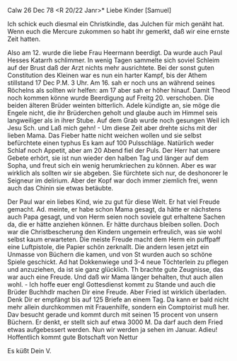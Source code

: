  Calw 26 Dec 78
 <R 20/22 Janr>*
Liebe Kinder [Samuel]

Ich schick euch diesmal ein Christkindle, das Julchen für mich genäht hat. Wenn euch die Mercure zukommen so habt ihr gemerkt, daß wir eine ernste Zeit hatten.

Also am 12. wurde die liebe Frau Heermann beerdigt. Da wurde auch Paul Hesses Katarrh schlimmer. In wenig Tagen sammelte sich soviel Schleim auf der Brust daß der Arzt nichts mehr ausrichtete. Bei der sonst guten Constitution des Kleinen war es nun ein harter Kampf, bis der Athem stillstand 17 Dec P.M. 3 Uhr. Am 16. sah er noch uns an während seines Röchelns als sollten wir helfen: am 17 aber sah er höher hinauf. Damit Theod noch kommen könne wurde Beerdigung auf Freitg 20. verschoben. Die beiden älteren Brüder weinten bitterlich. Adele kündigte an, sie möge die Engele nicht, die ihr Brüderchen geholt und glaube auch im Himmel seis langweiliger als in ihrer Stube. Auf dem Grab wurde noch gesungen Weil ich Jesu Sch. und Laß mich gehn! - Um diese Zeit aber drehte sichs mit der lieben Mama. Das Fieber hatte nicht weichen wollen und sie selbst befürchtete einen typhus Es kam auf 100 Pulsschläge. Natürlich weder Schlaf noch Appetit, aber am 20 Abend fiel der Puls. Der Herr hat unsere Gebete erhört, sie ist nun wieder den halben Tag und länger auf dem Sopha, und freut sich ein wenig herumkriechen zu können. Aber es war wirklich als sollten wir sie abgeben. Sie fürchtete sich nur, de deshonorer le Seigneur im delirium. Aber der Kopf war doch immer ziemlich frei, wenn auch das Chinin sie etwas betäubte.

Der Paul war ein liebes Kind, wie zu gut für diese Welt. Er hat viel Freude gemacht. Ad. meinte, er habe schon Mama gesagt, da hätte er nächstens auch Papa gesagt, und von Herm seien noch soviele gut erhaltene Sachen da, die er hätte anziehen können. Er hätte durchaus bleiben sollen. Doch war die Christbescherung den Kindern ungemein erfreulich, was sie wohl selbst kaum erwarteten. Die meiste Freude macht dem Herm ein puffpaff eine Luftpistole, die Papier schön zerknallt. Die andern lesen jetzt ein Unmasse von Büchern die kamen, und von St wurden auch so schöne Spiele geschickt. Ad hat Dokkenwiege und 3-4 neue Töchterlein zu pflegen und anzuziehen, da ist sie ganz glücklich. Th brachte gute Zeugnisse, das war auch eine Freude. Und daß wir Mama länger behalten, thut auch allen wohl. - Ich hoffe euer engl Gottesdienst kommt zu Stande und auch die Brüder Buchhdlr machen Dir eine Freude. Aber Fried ist wirklich überladen. Denk Dir er empfängt bis auf 125 Briefe an einem Tag. Da kann er bald nicht mehr allein durchkommen mit Frauenhilfe, sondern ein Comptoirist muß her. Dav besucht gerade und kommt durch mit seinen 15 procent von unsern Büchern. Er denkt, er stellt sich auf etwa 3000 M. Da darf auch dem Fried etwas aufgebessert werden. Nun wir werden ja sehen im Januar. Adieu! Hoffentlich kommt gute Botschaft von Nettur

 Es küßt Dein V.
